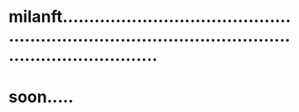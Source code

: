 # milanft............................................................................................................................
# soon.....
